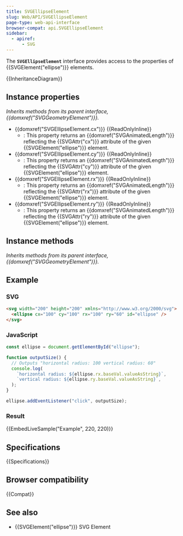 ```yaml
---
title: SVGEllipseElement
slug: Web/API/SVGEllipseElement
page-type: web-api-interface
browser-compat: api.SVGEllipseElement
sidebar:
  - apiref:
      - SVG
---
```


The **`SVGEllipseElement`** interface provides access to the properties of {{SVGElement("ellipse")}} elements.

{{InheritanceDiagram}}

## Instance properties

_Inherits methods from its parent interface, {{domxref("SVGGeometryElement")}}._

- {{domxref("SVGEllipseElement.cx")}} {{ReadOnlyInline}}
  - : This property returns an {{domxref("SVGAnimatedLength")}} reflecting the {{SVGAttr("cx")}} attribute of the given {{SVGElement("ellipse")}} element.
- {{domxref("SVGEllipseElement.cy")}} {{ReadOnlyInline}}
  - : This property returns an {{domxref("SVGAnimatedLength")}} reflecting the {{SVGAttr("cy")}} attribute of the given {{SVGElement("ellipse")}} element.
- {{domxref("SVGEllipseElement.rx")}} {{ReadOnlyInline}}
  - : This property returns an {{domxref("SVGAnimatedLength")}} reflecting the {{SVGAttr("rx")}} attribute of the given {{SVGElement("ellipse")}} element.
- {{domxref("SVGEllipseElement.ry")}} {{ReadOnlyInline}}
  - : This property returns an {{domxref("SVGAnimatedLength")}} reflecting the {{SVGAttr("ry")}} attribute of the given {{SVGElement("ellipse")}} element.

## Instance methods

_Inherits methods from its parent interface, {{domxref("SVGGeometryElement")}}._

## Example

### SVG

```html
<svg width="200" height="200" xmlns="http://www.w3.org/2000/svg">
  <ellipse cx="100" cy="100" rx="100" ry="60" id="ellipse" />
</svg>
```

### JavaScript

```js
const ellipse = document.getElementById("ellipse");

function outputSize() {
  // Outputs "horizontal radius: 100 vertical radius: 60"
  console.log(
    `horizontal radius: ${ellipse.rx.baseVal.valueAsString}`,
    `vertical radius: ${ellipse.ry.baseVal.valueAsString}`,
  );
}

ellipse.addEventListener("click", outputSize);
```

### Result

{{EmbedLiveSample("Example", 220, 220)}}

## Specifications

{{Specifications}}

## Browser compatibility

{{Compat}}

## See also

- {{SVGElement("ellipse")}} SVG Element
